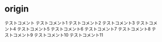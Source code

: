 # origin
テストコメント
テストコメント1
テストコメント2
テストコメント3
テストコメント4
テストコメント5
テストコメント6
テストコメント7
テストコメント8
テストコメント9
テストコメント10
テストコメント11